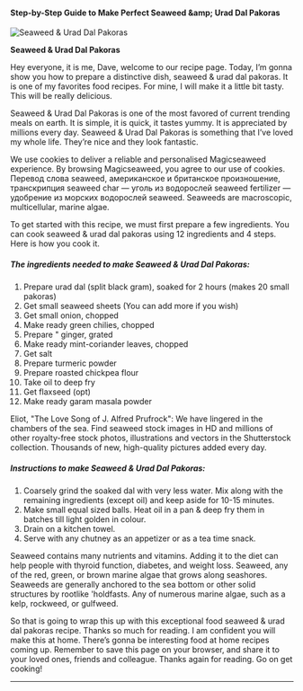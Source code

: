             

#### Step-by-Step Guide to Make Perfect Seaweed &amp;amp; Urad Dal Pakoras

![Seaweed &amp; Urad Dal Pakoras](https://img-global.cpcdn.com/recipes/9df2f8f00ea3685a/751x532cq70/seaweed-urad-dal-pakoras-recipe-main-photo.jpg)

**Seaweed &amp; Urad Dal Pakoras**

Hey everyone, it is me, Dave, welcome to our recipe page. Today, I’m gonna show you how to prepare a distinctive dish, seaweed & urad dal pakoras. It is one of my favorites food recipes. For mine, I will make it a little bit tasty. This will be really delicious.

Seaweed & Urad Dal Pakoras is one of the most favored of current trending meals on earth. It is simple, it is quick, it tastes yummy. It is appreciated by millions every day. Seaweed & Urad Dal Pakoras is something that I’ve loved my whole life. They’re nice and they look fantastic.

We use cookies to deliver a reliable and personalised Magicseaweed experience. By browsing Magicseaweed, you agree to our use of cookies. Перевод слова seaweed, американское и британское произношение, транскрипция seaweed char — уголь из водорослей seaweed fertilizer — удобрение из морских водорослей seaweed. Seaweeds are macroscopic, multicellular, marine algae.

To get started with this recipe, we must first prepare a few ingredients. You can cook seaweed & urad dal pakoras using 12 ingredients and 4 steps. Here is how you cook it.

##### The ingredients needed to make Seaweed & Urad Dal Pakoras:

1.  Prepare urad dal (split black gram), soaked for 2 hours (makes 20 small pakoras)
2.  Get small seaweed sheets (You can add more if you wish)
3.  Get small onion, chopped
4.  Make ready green chilies, chopped
5.  Prepare " ginger, grated
6.  Make ready mint-coriander leaves, chopped
7.  Get salt
8.  Prepare turmeric powder
9.  Prepare roasted chickpea flour
10.  Take oil to deep fry
11.  Get flaxseed (opt)
12.  Make ready garam masala powder

Eliot, "The Love Song of J. Alfred Prufrock": We have lingered in the chambers of the sea. Find seaweed stock images in HD and millions of other royalty-free stock photos, illustrations and vectors in the Shutterstock collection. Thousands of new, high-quality pictures added every day.

##### Instructions to make Seaweed & Urad Dal Pakoras:

1.  Coarsely grind the soaked dal with very less water. Mix along with the remaining ingredients (except oil) and keep aside for 10-15 minutes.
2.  Make small equal sized balls. Heat oil in a pan & deep fry them in batches till light golden in colour.
3.  Drain on a kitchen towel.
4.  Serve with any chutney as an appetizer or as a tea time snack.

Seaweed contains many nutrients and vitamins. Adding it to the diet can help people with thyroid function, diabetes, and weight loss. Seaweed, any of the red, green, or brown marine algae that grows along seashores. Seaweeds are generally anchored to the sea bottom or other solid structures by rootlike 'holdfasts. Any of numerous marine algae, such as a kelp, rockweed, or gulfweed.

So that is going to wrap this up with this exceptional food seaweed & urad dal pakoras recipe. Thanks so much for reading. I am confident you will make this at home. There’s gonna be interesting food at home recipes coming up. Remember to save this page on your browser, and share it to your loved ones, friends and colleague. Thanks again for reading. Go on get cooking!

* * *